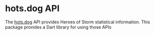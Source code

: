 # hots.dog API

The [hots.dog](https://hots.dog/) API provides Heroes of Storm statistical information.
This package provides a Dart library for using those APIs